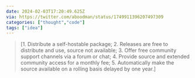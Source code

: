 ```yaml
---
date: 2024-02-03T17:20:49.625Z
via: https://twitter.com/aboodman/status/1749911396207497309
categories: ["thought","code"]
tags: ["idea"]
---
```

> [1. Distribute a self-hostable package; 2. Releases are free to distribute and use, source not available; 3. Offer free community support channels via a forum or chat; 4. Provide source and extended community access for a monthly fee; 5. Automatically make the source available on a rolling basis delayed by one year.]
